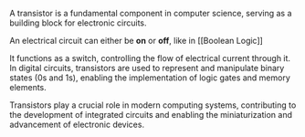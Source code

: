 
A transistor is a fundamental component in computer science, serving as a building block for electronic circuits.

An electrical circuit can either be **on** or **off**, like in [[Boolean Logic]]

It functions as a switch, controlling the flow of electrical current through it. In digital circuits, transistors are used to represent and manipulate binary states (0s and 1s), enabling the implementation of logic gates and memory elements. 

Transistors play a crucial role in modern computing systems, contributing to the development of integrated circuits and enabling the miniaturization and advancement of electronic devices.
